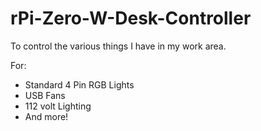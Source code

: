 # rPi-Zero-W-Desk-Controller
To control the various things I have in my work area.

For:
* Standard 4 Pin RGB Lights
* USB Fans
* 112 volt Lighting
* And more!
